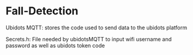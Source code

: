 # Fall-Detection
Ubidots MQTT: stores the code used to send data to the ubidots platform

Secrets.h: File needed by ubidotsMQTT to input wifi username and password as well as ubidots token code

